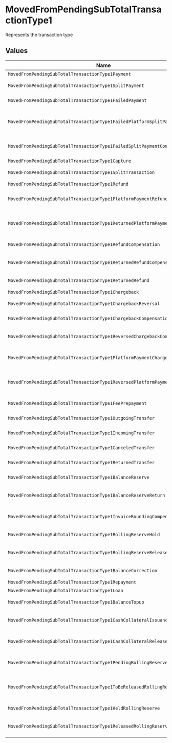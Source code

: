 # MovedFromPendingSubTotalTransactionType1

Represents the transaction type


## Values

| Name                                                                        | Value                                                                       |
| --------------------------------------------------------------------------- | --------------------------------------------------------------------------- |
| `MovedFromPendingSubTotalTransactionType1Payment`                           | payment                                                                     |
| `MovedFromPendingSubTotalTransactionType1SplitPayment`                      | split-payment                                                               |
| `MovedFromPendingSubTotalTransactionType1FailedPayment`                     | failed-payment                                                              |
| `MovedFromPendingSubTotalTransactionType1FailedPlatformSplitPayment`        | failed-platform-split-payment                                               |
| `MovedFromPendingSubTotalTransactionType1FailedSplitPaymentCompensation`    | failed-split-payment-compensation                                           |
| `MovedFromPendingSubTotalTransactionType1Capture`                           | capture                                                                     |
| `MovedFromPendingSubTotalTransactionType1SplitTransaction`                  | split-transaction                                                           |
| `MovedFromPendingSubTotalTransactionType1Refund`                            | refund                                                                      |
| `MovedFromPendingSubTotalTransactionType1PlatformPaymentRefund`             | platform-payment-refund                                                     |
| `MovedFromPendingSubTotalTransactionType1ReturnedPlatformPaymentRefund`     | returned-platform-payment-refund                                            |
| `MovedFromPendingSubTotalTransactionType1RefundCompensation`                | refund-compensation                                                         |
| `MovedFromPendingSubTotalTransactionType1ReturnedRefundCompensation`        | returned-refund-compensation                                                |
| `MovedFromPendingSubTotalTransactionType1ReturnedRefund`                    | returned-refund                                                             |
| `MovedFromPendingSubTotalTransactionType1Chargeback`                        | chargeback                                                                  |
| `MovedFromPendingSubTotalTransactionType1ChargebackReversal`                | chargeback-reversal                                                         |
| `MovedFromPendingSubTotalTransactionType1ChargebackCompensation`            | chargeback-compensation                                                     |
| `MovedFromPendingSubTotalTransactionType1ReversedChargebackCompensation`    | reversed-chargeback-compensation                                            |
| `MovedFromPendingSubTotalTransactionType1PlatformPaymentChargeback`         | platform-payment-chargeback                                                 |
| `MovedFromPendingSubTotalTransactionType1ReversedPlatformPaymentChargeback` | reversed-platform-payment-chargeback                                        |
| `MovedFromPendingSubTotalTransactionType1FeePrepayment`                     | fee-prepayment                                                              |
| `MovedFromPendingSubTotalTransactionType1OutgoingTransfer`                  | outgoing-transfer                                                           |
| `MovedFromPendingSubTotalTransactionType1IncomingTransfer`                  | incoming-transfer                                                           |
| `MovedFromPendingSubTotalTransactionType1CanceledTransfer`                  | canceled-transfer                                                           |
| `MovedFromPendingSubTotalTransactionType1ReturnedTransfer`                  | returned-transfer                                                           |
| `MovedFromPendingSubTotalTransactionType1BalanceReserve`                    | balance-reserve                                                             |
| `MovedFromPendingSubTotalTransactionType1BalanceReserveReturn`              | balance-reserve-return                                                      |
| `MovedFromPendingSubTotalTransactionType1InvoiceRoundingCompensation`       | invoice-rounding-compensation                                               |
| `MovedFromPendingSubTotalTransactionType1RollingReserveHold`                | rolling-reserve-hold                                                        |
| `MovedFromPendingSubTotalTransactionType1RollingReserveRelease`             | rolling-reserve-release                                                     |
| `MovedFromPendingSubTotalTransactionType1BalanceCorrection`                 | balance-correction                                                          |
| `MovedFromPendingSubTotalTransactionType1Repayment`                         | repayment                                                                   |
| `MovedFromPendingSubTotalTransactionType1Loan`                              | loan                                                                        |
| `MovedFromPendingSubTotalTransactionType1BalanceTopup`                      | balance-topup                                                               |
| `MovedFromPendingSubTotalTransactionType1CashCollateralIssuance`            | cash-collateral-issuance';                                                  |
| `MovedFromPendingSubTotalTransactionType1CashCollateralRelease`             | cash-collateral-release                                                     |
| `MovedFromPendingSubTotalTransactionType1PendingRollingReserve`             | pending-rolling-reserve                                                     |
| `MovedFromPendingSubTotalTransactionType1ToBeReleasedRollingReserve`        | to-be-released-rolling-reserve                                              |
| `MovedFromPendingSubTotalTransactionType1HeldRollingReserve`                | held-rolling-reserve                                                        |
| `MovedFromPendingSubTotalTransactionType1ReleasedRollingReserve`            | released-rolling-reserve                                                    |